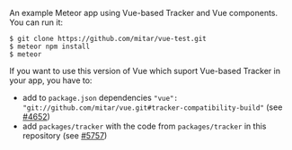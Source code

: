 An example Meteor app using Vue-based Tracker and Vue components. You can run it:

```
$ git clone https://github.com/mitar/vue-test.git
$ meteor npm install
$ meteor
```

If you want to use this version of Vue which suport Vue-based Tracker in your app, you have to:
* add to `package.json` dependencies `"vue": "git://github.com/mitar/vue.git#tracker-compatibility-build"` (see [#4652](https://github.com/vuejs/vue/pull/4652))
* add `packages/tracker` with the code from `packages/tracker` in this repository (see [#5757](https://github.com/meteor/meteor/issues/5757))

